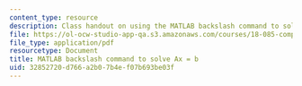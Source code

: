```yaml
---
content_type: resource
description: Class handout on using the MATLAB backslash command to solve Ax = b.
file: https://ol-ocw-studio-app-qa.s3.amazonaws.com/courses/18-085-computational-science-and-engineering-i-fall-2008/32852720d766a2b07b4ef07b693be03f_backslash.pdf
file_type: application/pdf
resourcetype: Document
title: MATLAB backslash command to solve Ax = b
uid: 32852720-d766-a2b0-7b4e-f07b693be03f
---
```

